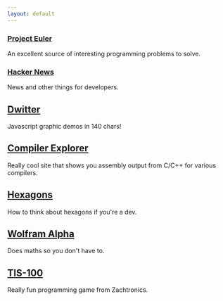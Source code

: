 ```yaml
---
layout: default
---
```


### [Project Euler](https://projecteuler.org)
An excellent source of interesting programming problems to solve.

### [Hacker News](https://news.ycombinator.com)
News and other things for developers.

## [Dwitter](https://www.dwitter.net)
Javascript graphic demos in 140 chars!

## [Compiler Explorer](https://godbolt.org)
Really cool site that shows you assembly output from C/C++ for various compilers.

## [Hexagons](https://www.redblobgames.com/grids/hexagons/)
How to think about hexagons if you're a dev.

## [Wolfram Alpha](https://www.wolframalpha.com)
Does maths so you don't have to.

## [TIS-100](http://www.zachtronics.com/tis-100/)
Really fun programming game from Zachtronics.

